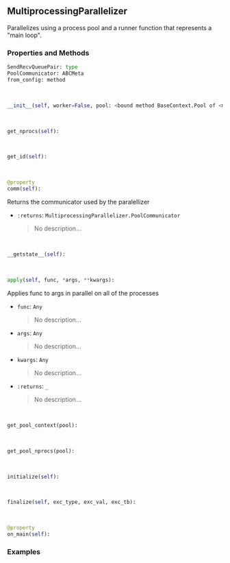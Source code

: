 ## <a id="McUtils.Parallelizers.Parallelizers.MultiprocessingParallelizer">MultiprocessingParallelizer</a>
Parallelizes using a  process pool and a runner
function that represents a "main loop".

### Properties and Methods
```python
SendRecvQueuePair: type
PoolCommunicator: ABCMeta
from_config: method
```
<a id="McUtils.Parallelizers.Parallelizers.MultiprocessingParallelizer.__init__" class="docs-object-method">&nbsp;</a>
```python
__init__(self, worker=False, pool: <bound method BaseContext.Pool of <multiprocessing.context.DefaultContext instance>> = None, context=None, manager=None, printer=None, verbose=False, initialization_timeout=0.5, **kwargs): 
```

<a id="McUtils.Parallelizers.Parallelizers.MultiprocessingParallelizer.get_nprocs" class="docs-object-method">&nbsp;</a>
```python
get_nprocs(self): 
```

<a id="McUtils.Parallelizers.Parallelizers.MultiprocessingParallelizer.get_id" class="docs-object-method">&nbsp;</a>
```python
get_id(self): 
```

<a id="McUtils.Parallelizers.Parallelizers.MultiprocessingParallelizer.comm" class="docs-object-method">&nbsp;</a>
```python
@property
comm(self): 
```
Returns the communicator used by the paralellizer
- `:returns`: `MultiprocessingParallelizer.PoolCommunicator`
    >No description...

<a id="McUtils.Parallelizers.Parallelizers.MultiprocessingParallelizer.__getstate__" class="docs-object-method">&nbsp;</a>
```python
__getstate__(self): 
```

<a id="McUtils.Parallelizers.Parallelizers.MultiprocessingParallelizer.apply" class="docs-object-method">&nbsp;</a>
```python
apply(self, func, *args, **kwargs): 
```
Applies func to args in parallel on all of the processes
- `func`: `Any`
    >No description...
- `args`: `Any`
    >No description...
- `kwargs`: `Any`
    >No description...
- `:returns`: `_`
    >No description...

<a id="McUtils.Parallelizers.Parallelizers.MultiprocessingParallelizer.get_pool_context" class="docs-object-method">&nbsp;</a>
```python
get_pool_context(pool): 
```

<a id="McUtils.Parallelizers.Parallelizers.MultiprocessingParallelizer.get_pool_nprocs" class="docs-object-method">&nbsp;</a>
```python
get_pool_nprocs(pool): 
```

<a id="McUtils.Parallelizers.Parallelizers.MultiprocessingParallelizer.initialize" class="docs-object-method">&nbsp;</a>
```python
initialize(self): 
```

<a id="McUtils.Parallelizers.Parallelizers.MultiprocessingParallelizer.finalize" class="docs-object-method">&nbsp;</a>
```python
finalize(self, exc_type, exc_val, exc_tb): 
```

<a id="McUtils.Parallelizers.Parallelizers.MultiprocessingParallelizer.on_main" class="docs-object-method">&nbsp;</a>
```python
@property
on_main(self): 
```

### Examples


